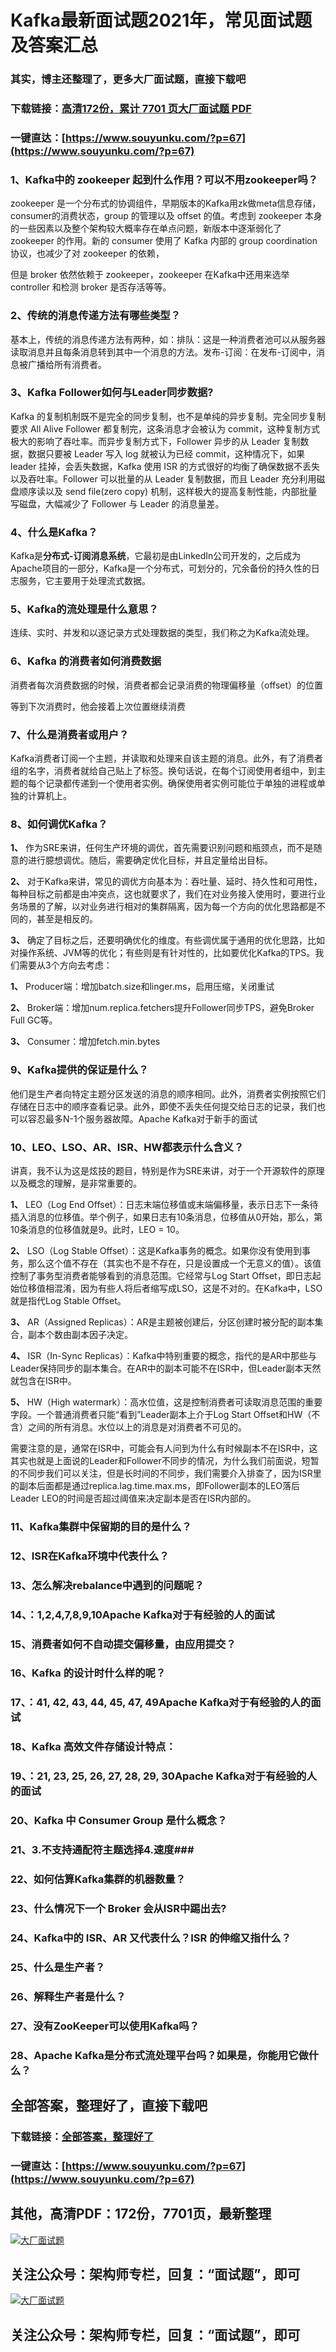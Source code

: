 # Kafka最新面试题2021年，常见面试题及答案汇总

### 其实，博主还整理了，更多大厂面试题，直接下载吧

### 下载链接：[高清172份，累计 7701 页大厂面试题  PDF](https://www.souyunku.com/?p=67)

### 一键直达：[https://www.souyunku.com/?p=67](https://www.souyunku.com/?p=67)



### 1、Kafka中的 zookeeper 起到什么作用？可以不用zookeeper吗？

zookeeper 是一个分布式的协调组件，早期版本的Kafka用zk做meta信息存储，consumer的消费状态，group 的管理以及 offset 的值。考虑到 zookeeper 本身的一些因素以及整个架构较大概率存在单点问题，新版本中逐渐弱化了 zookeeper 的作用。新的 consumer 使用了 Kafka 内部的 group coordination 协议，也减少了对 zookeeper 的依赖，

但是 broker 依然依赖于 zookeeper，zookeeper 在Kafka中还用来选举 controller 和检测 broker 是否存活等等。


### 2、传统的消息传递方法有哪些类型？

基本上，传统的消息传递方法有两种，如：排队：这是一种消费者池可以从服务器读取消息并且每条消息转到其中一个消息的方法。发布-订阅：在发布-订阅中，消息被广播给所有消费者。


### 3、Kafka Follower如何与Leader同步数据?

Kafka 的复制机制既不是完全的同步复制，也不是单纯的异步复制。完全同步复制要求 All Alive Follower 都复制完，这条消息才会被认为 commit，这种复制方式极大的影响了吞吐率。而异步复制方式下，Follower 异步的从 Leader 复制数据，数据只要被 Leader 写入 log 就被认为已经 commit，这种情况下，如果 leader 挂掉，会丢失数据，Kafka 使用 ISR 的方式很好的均衡了确保数据不丢失以及吞吐率。Follower 可以批量的从 Leader 复制数据，而且 Leader 充分利用磁盘顺序读以及 send file(zero copy) 机制，这样极大的提高复制性能，内部批量写磁盘，大幅减少了 Follower 与 Leader 的消息量差。


### 4、什么是Kafka？

Kafka是**分布式-订阅消息系统**，它最初是由LinkedIn公司开发的，之后成为Apache项目的一部分，Kafka是一个分布式，可划分的，冗余备份的持久性的日志服务，它主要用于处理流式数据。


### 5、Kafka的流处理是什么意思？

连续、实时、并发和以逐记录方式处理数据的类型，我们称之为Kafka流处理。


### 6、Kafka 的消费者如何消费数据

消费者每次消费数据的时候，消费者都会记录消费的物理偏移量（offset）的位置

等到下次消费时，他会接着上次位置继续消费


### 7、什么是消费者或用户？

Kafka消费者订阅一个主题，并读取和处理来自该主题的消息。此外，有了消费者组的名字，消费者就给自己贴上了标签。换句话说，在每个订阅使用者组中，到主题的每个记录都传递到一个使用者实例。确保使用者实例可能位于单独的进程或单独的计算机上。


### 8、如何调优Kafka？

**1、** 作为SRE来讲，任何生产环境的调优，首先需要识别问题和瓶颈点，而不是随意的进行臆想调优。随后，需要确定优化目标，并且定量给出目标。

**2、** 对于Kafka来讲，常见的调优方向基本为：吞吐量、延时、持久性和可用性，每种目标之前都是由冲突点，这也就要求了，我们在对业务接入使用时，要进行业务场景的了解，以对业务进行相对的集群隔离，因为每一个方向的优化思路都是不同的，甚至是相反的。

**3、** 确定了目标之后，还要明确优化的维度。有些调优属于通用的优化思路，比如对操作系统、JVM等的优化；有些则是有针对性的，比如要优化Kafka的TPS。我们需要从3个方向去考虑：

**1、** Producer端：增加batch.size和linger.ms，启用压缩，关闭重试

**2、** Broker端：增加num.replica.fetchers提升Follower同步TPS，避免Broker Full GC等。

**3、** Consumer：增加fetch.min.bytes


### 9、Kafka提供的保证是什么？

他们是生产者向特定主题分区发送的消息的顺序相同。此外，消费者实例按照它们存储在日志中的顺序查看记录。此外，即使不丢失任何提交给日志的记录，我们也可以容忍最多N-1个服务器故障。Apache Kafka对于新手的面试
### 10、LEO、LSO、AR、ISR、HW都表示什么含义？

讲真，我不认为这是炫技的题目，特别是作为SRE来讲，对于一个开源软件的原理以及概念的理解，是非常重要的。

**1、** LEO（Log End Offset）：日志末端位移值或末端偏移量，表示日志下一条待插入消息的位移值。举个例子，如果日志有10条消息，位移值从0开始，那么，第10条消息的位移值就是9。此时，LEO = 10。

**2、** LSO（Log Stable Offset）：这是Kafka事务的概念。如果你没有使用到事务，那么这个值不存在（其实也不是不存在，只是设置成一个无意义的值）。该值控制了事务型消费者能够看到的消息范围。它经常与Log Start Offset，即日志起始位移值相混淆，因为有些人将后者缩写成LSO，这是不对的。在Kafka中，LSO就是指代Log Stable Offset。

**3、** AR（Assigned Replicas）：AR是主题被创建后，分区创建时被分配的副本集合，副本个数由副本因子决定。

**4、** ISR（In-Sync Replicas）：Kafka中特别重要的概念，指代的是AR中那些与Leader保持同步的副本集合。在AR中的副本可能不在ISR中，但Leader副本天然就包含在ISR中。

**5、** HW（High watermark）：高水位值，这是控制消费者可读取消息范围的重要字段。一个普通消费者只能“看到”Leader副本上介于Log Start Offset和HW（不含）之间的所有消息。水位以上的消息是对消费者不可见的。

需要注意的是，通常在ISR中，可能会有人问到为什么有时候副本不在ISR中，这其实也就是上面说的Leader和Follower不同步的情况，为什么我们前面说，短暂的不同步我们可以关注，但是长时间的不同步，我们需要介入排查了，因为ISR里的副本后面都是通过replica.lag.time.max.ms，即Follower副本的LEO落后Leader LEO的时间是否超过阈值来决定副本是否在ISR内部的。


### 11、Kafka集群中保留期的目的是什么？
### 12、ISR在Kafka环境中代表什么？
### 13、怎么解决rebalance中遇到的问题呢？
### 14、：1,2,4,7,8,9,10Apache Kafka对于有经验的人的面试
### 15、消费者如何不自动提交偏移量，由应用提交？
### 16、Kafka 的设计时什么样的呢？
### 17、：41, 42, 43, 44, 45, 47, 49Apache Kafka对于有经验的人的面试
### 18、Kafka 高效文件存储设计特点：
### 19、：21, 23, 25, 26, 27, 28, 29, 30Apache Kafka对于有经验的人的面试
### 20、Kafka 中 Consumer Group 是什么概念？
### 21、3.不支持通配符主题选择4.速度###
### 22、如何估算Kafka集群的机器数量？
### 23、什么情况下一个 Broker 会从ISR中踢出去?
### 24、Kafka中的 ISR、AR 又代表什么？ISR 的伸缩又指什么？
### 25、什么是生产者？
### 26、解释生产者是什么？
### 27、没有ZooKeeper可以使用Kafka吗？
### 28、Apache Kafka是分布式流处理平台吗？如果是，你能用它做什么？




## 全部答案，整理好了，直接下载吧

### 下载链接：[全部答案，整理好了](https://www.souyunku.com/?p=67)

### 一键直达：[https://www.souyunku.com/?p=67](https://www.souyunku.com/?p=67)


## 其他，高清PDF：172份，7701页，最新整理

[![大厂面试题](https://www.souyunku.com/wp-content/uploads/weixin/mst.png "大厂面试题")](https://souyunku.lanzous.com/b0alp9b9g "大厂面试题")

## 关注公众号：架构师专栏，回复：“面试题”，即可

[![大厂面试题](https://www.souyunku.com/wp-content/uploads/weixin/jiagoushi.png "架构师专栏")](https://souyunku.lanzous.com/b0alp9b9g "架构师专栏")

## 关注公众号：架构师专栏，回复：“面试题”，即可
